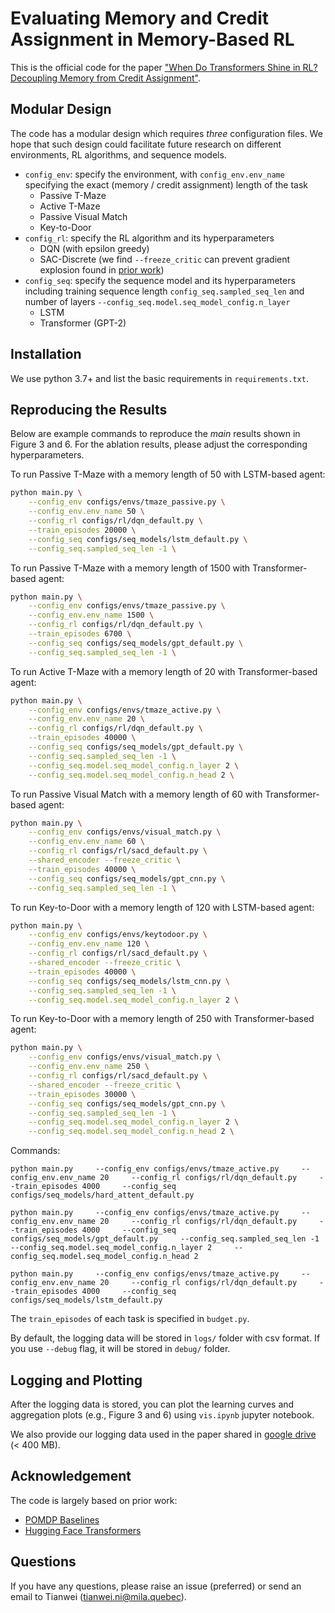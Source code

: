 # Evaluating Memory and Credit Assignment in Memory-Based RL
This is the official code for the paper ["When Do Transformers Shine in RL? Decoupling Memory from Credit Assignment"](https://arxiv.org/abs/2307.03864).  

## Modular Design
The code has a modular design which requires *three* configuration files. We hope that such design could facilitate future research on different environments, RL algorithms, and sequence models.

- `config_env`: specify the environment, with `config_env.env_name` specifying the exact (memory / credit assignment) length of the task
    - Passive T-Maze
    - Active T-Maze
    - Passive Visual Match
    - Key-to-Door
- `config_rl`: specify the RL algorithm and its hyperparameters
    - DQN (with epsilon greedy)
    - SAC-Discrete (we find `--freeze_critic` can prevent gradient explosion found in [prior work](https://arxiv.org/abs/2110.05038))
- `config_seq`: specify the sequence model and its hyperparameters including training sequence length `config_seq.sampled_seq_len` and number of layers `--config_seq.model.seq_model_config.n_layer` 
    - LSTM
    - Transformer (GPT-2)

## Installation
We use python 3.7+ and list the basic requirements in `requirements.txt`. 

## Reproducing the Results
Below are example commands to reproduce the *main* results shown in Figure 3 and 6. 
For the ablation results, please adjust the corresponding hyperparameters.

To run Passive T-Maze with a memory length of 50 with LSTM-based agent:
```bash
python main.py \
    --config_env configs/envs/tmaze_passive.py \
    --config_env.env_name 50 \
    --config_rl configs/rl/dqn_default.py \
    --train_episodes 20000 \
    --config_seq configs/seq_models/lstm_default.py \
    --config_seq.sampled_seq_len -1 \
```

To run Passive T-Maze with a memory length of 1500 with Transformer-based agent:
```bash
python main.py \
    --config_env configs/envs/tmaze_passive.py \
    --config_env.env_name 1500 \
    --config_rl configs/rl/dqn_default.py \
    --train_episodes 6700 \
    --config_seq configs/seq_models/gpt_default.py \
    --config_seq.sampled_seq_len -1 \
```

To run Active T-Maze with a memory length of 20 with Transformer-based agent:
```bash
python main.py \
    --config_env configs/envs/tmaze_active.py \
    --config_env.env_name 20 \
    --config_rl configs/rl/dqn_default.py \
    --train_episodes 40000 \
    --config_seq configs/seq_models/gpt_default.py \
    --config_seq.sampled_seq_len -1 \
    --config_seq.model.seq_model_config.n_layer 2 \
    --config_seq.model.seq_model_config.n_head 2 \
```

To run Passive Visual Match with a memory length of 60 with Transformer-based agent:
```bash
python main.py \
    --config_env configs/envs/visual_match.py \
    --config_env.env_name 60 \
    --config_rl configs/rl/sacd_default.py \
    --shared_encoder --freeze_critic \
    --train_episodes 40000 \
    --config_seq configs/seq_models/gpt_cnn.py \
    --config_seq.sampled_seq_len -1 \
```

To run Key-to-Door with a memory length of 120 with LSTM-based agent:
```bash
python main.py \
    --config_env configs/envs/keytodoor.py \
    --config_env.env_name 120 \
    --config_rl configs/rl/sacd_default.py \
    --shared_encoder --freeze_critic \
    --train_episodes 40000 \
    --config_seq configs/seq_models/lstm_cnn.py \
    --config_seq.sampled_seq_len -1 \
    --config_seq.model.seq_model_config.n_layer 2 \
```

To run Key-to-Door with a memory length of 250 with Transformer-based agent:
```bash
python main.py \
    --config_env configs/envs/visual_match.py \
    --config_env.env_name 250 \
    --config_rl configs/rl/sacd_default.py \
    --shared_encoder --freeze_critic \
    --train_episodes 30000 \
    --config_seq configs/seq_models/gpt_cnn.py \
    --config_seq.sampled_seq_len -1 \
    --config_seq.model.seq_model_config.n_layer 2 \
    --config_seq.model.seq_model_config.n_head 2 \
```

Commands:
```
python main.py     --config_env configs/envs/tmaze_active.py     --config_env.env_name 20     --config_rl configs/rl/dqn_default.py     --train_episodes 4000     --config_seq configs/seq_models/hard_attent_default.py
```

```
python main.py     --config_env configs/envs/tmaze_active.py     --config_env.env_name 20     --config_rl configs/rl/dqn_default.py     --train_episodes 4000     --config_seq configs/seq_models/gpt_default.py     --config_seq.sampled_seq_len -1     --config_seq.model.seq_model_config.n_layer 2     --config_seq.model.seq_model_config.n_head 2
```

```
python main.py     --config_env configs/envs/tmaze_active.py     --config_env.env_name 20     --config_rl configs/rl/dqn_default.py     --train_episodes 4000     --config_seq configs/seq_models/lstm_default.py
```


The `train_episodes` of each task is specified in `budget.py`. 

By default, the logging data will be stored in `logs/` folder with csv format. If you use `--debug` flag, it will be stored in `debug/` folder. 

## Logging and Plotting

After the logging data is stored, you can plot the learning curves and aggregation plots (e.g., Figure 3 and 6) using `vis.ipynb` jupyter notebook.

We also provide our logging data used in the paper shared in [google drive](https://drive.google.com/file/d/1bX8lRtm6IYihCmATzgVU7Enq4xuSFAVq/view?usp=sharing) (< 400 MB).

## Acknowledgement

The code is largely based on prior work:
- [POMDP Baselines](https://github.com/twni2016/pomdp-baselines)
- [Hugging Face Transformers](https://github.com/huggingface/transformers)

## Questions
If you have any questions, please raise an issue (preferred) or send an email to Tianwei (tianwei.ni@mila.quebec).
